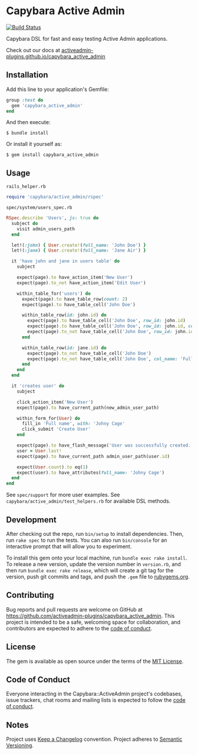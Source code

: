 # Capybara Active Admin

[![Build Status](https://travis-ci.com/activeadmin-plugins/capybara_active_admin.svg?branch=master)](https://travis-ci.com/activeadmin-plugins/capybara_active_admin)

Capybara DSL for fast and easy testing Active Admin applications.

Check out our docs at [activeadmin-plugins.github.io/capybara_active_admin](https://activeadmin-plugins.github.io/capybara_active_admin)

## Installation

Add this line to your application's Gemfile:

```ruby
group :test do
  gem 'capybara_active_admin'
end
```

And then execute:

    $ bundle install

Or install it yourself as:

    $ gem install capybara_active_admin

## Usage

`rails_helper.rb`
```ruby
require 'capybara/active_admin/rspec'
```

`spec/system/users_spec.rb`
```ruby
RSpec.describe 'Users', js: true do
  subject do
    visit admin_users_path
  end

  let!(:john) { User.create!(full_name: 'John Doe') }
  let!(:jane) { User.create!(full_name: 'Jane Air') }

  it 'have john and jane in users table' do
    subject

    expect(page).to have_action_item('New User')
    expect(page).to_not have_action_item('Edit User')

    within_table_for('users') do
      expect(page).to have_table_row(count: 2)
      expect(page).to have_table_cell('John Doe')

      within_table_row(id: john.id) do
        expect(page).to have_table_cell('John Doe', row_id: john.id)
        expect(page).to have_table_cell('John Doe', row_id: john.id, col_name: 'Full Name')
        expect(page).to_not have_table_cell('John Doe', row_id: john.id, col_name: 'Id')
      end

      within_table_row(id: jane.id) do
        expect(page).to_not have_table_cell('John Doe')
        expect(page).to_not have_table_cell('John Doe', col_name: 'Full Name')
      end
    end
  end

  it 'creates user' do
    subject

    click_action_item('New User')
    expect(page).to have_current_path(new_admin_user_path)

    within_form_for(User) do
      fill_in 'Full name', with: 'Johny Cage'
      click_submit 'Create User'
    end

    expect(page).to have_flash_message('User was successfully created.', type: :notice)
    user = User.last!
    expect(page).to have_current_path admin_user_path(user.id)

    expect(User.count).to eq(1)
    expect(user).to have_attributes(full_name: 'Johny Cage')
  end
end
```

See `spec/support` for more user examples.
See `capybara/active_admin/test_helpers.rb` for available DSL methods.

## Development

After checking out the repo, run `bin/setup` to install dependencies. Then, run `rake spec` to run the tests. You can also run `bin/console` for an interactive prompt that will allow you to experiment.

To install this gem onto your local machine, run `bundle exec rake install`. To release a new version, update the version number in `version.rb`, and then run `bundle exec rake release`, which will create a git tag for the version, push git commits and tags, and push the `.gem` file to [rubygems.org](https://rubygems.org).

## Contributing

Bug reports and pull requests are welcome on GitHub at https://github.com/activeadmin-plugins/capybara_active_admin. This project is intended to be a safe, welcoming space for collaboration, and contributors are expected to adhere to the [code of conduct](https://github.com/activeadmin-plugins/capybara_active_admin/blob/master/CODE_OF_CONDUCT.md).

## License

The gem is available as open source under the terms of the [MIT License](https://opensource.org/licenses/MIT).

## Code of Conduct

Everyone interacting in the Capybara::ActiveAdmin project's codebases, issue trackers, chat rooms and mailing lists is expected to follow the [code of conduct](https://github.com/activeadmin-plugins/capybara_active_admin/blob/master/CODE_OF_CONDUCT.md).

## Notes

Project uses [Keep a Changelog](https://keepachangelog.com/en/1.0.0/) convention.
Project adheres to [Semantic Versioning](https://semver.org/spec/v2.0.0.html).

